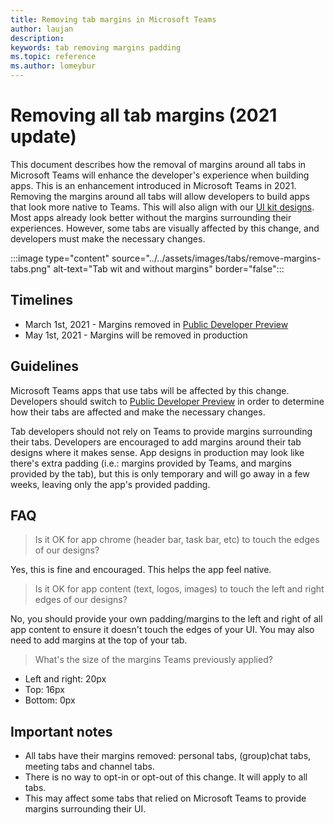 ```yaml
---
title: Removing tab margins in Microsoft Teams
author: laujan
description: 
keywords: tab removing margins padding
ms.topic: reference
ms.author: lomeybur
---
```


# Removing all tab margins (2021 update)

This document describes how the removal of margins around all tabs in Microsoft Teams will enhance the developer's experience when building apps. This is an enhancement introduced in Microsoft Teams in 2021.
Removing the margins around all tabs will allow developers to build apps that look more native to Teams. This will also align with our [UI kit designs](~/tabs/design/tabs.md). Most apps already look better without the margins surrounding their experiences. However, some tabs are visually affected by this change, and developers must make the necessary changes.

:::image type="content" source="../../assets/images/tabs/remove-margins-tabs.png" alt-text="Tab wit and without margins" border="false":::

## Timelines

* March 1st, 2021 - Margins removed in [Public Developer Preview](~/resources/dev-preview/developer-preview-intro.md)
* May 1st, 2021 - Margins will be removed in production

## Guidelines

Microsoft Teams apps that use tabs will be affected by this change. Developers should switch to [Public Developer Preview](~/resources/dev-preview/developer-preview-intro.md) in order to determine how their tabs are affected and make the necessary changes.

Tab developers should not rely on Teams to provide margins surrounding their tabs. Developers are encouraged to add margins around their tab designs where it makes sense. App designs in production may look like there's extra padding (i.e.: margins provided by Teams, and margins provided by the tab), but this is only temporary and will go away in a few weeks, leaving only the app's provided padding.

## FAQ

> Is it OK for app chrome (header bar, task bar, etc) to touch the edges of our designs?

Yes, this is fine and encouraged. This helps the app feel native.

> Is it OK for app content (text, logos, images) to touch the left and right edges of our designs?

No, you should provide your own padding/margins to the left and right of all app content to ensure it doesn't touch the edges of your UI. You may also need to add margins at the top of your tab.

> What's the size of the margins Teams previously applied?

* Left and right: 20px
* Top: 16px
* Bottom: 0px

## Important notes

* All tabs have their margins removed: personal tabs, (group)chat tabs, meeting tabs and channel tabs.
* There is no way to opt-in or opt-out of this change. It will apply to all tabs.
* This may affect some tabs that relied on Microsoft Teams to provide margins surrounding their UI.
